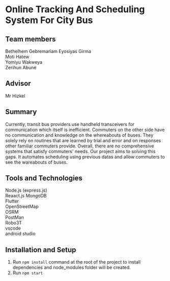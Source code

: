 Online Tracking And Scheduling System For City Bus
=====
Team members
----

Bethelhem Gebremariam 
Eyosiyas Girma                 
Moti Hatew  
Yomiyu Wakweya  
Zerihun Abune  

Advisor
---
Mr Hizkel

Summary
---
Currently, transit bus providers use handheld transceivers for communication which itself is inefficient. 
Commuters on the other side have no communication and knowledge on the whereabouts of buses. 
They solely rely on routines that are learned by trial and error and on responses other familiar commuters provide. 
Overall, there are no comprehensive systems that satisfy commuters' needs. Our project aims to solving this gaps. 
It automates scheduling using previous datas and allow commuters to see the wareabouts of buses.

Tools and Technologies
---
Node.js (express.js)  
Reaact.js
MongoDB  
Flutter  
OpenStreetMap  
OSRM  
PostMan  
Robo3T  
vscode  
android studio  

Installation and Setup
---

1. Run `npm install` command at the root of the project to install dependencies and node_modules folder will be created.
2. Run `npm start`
